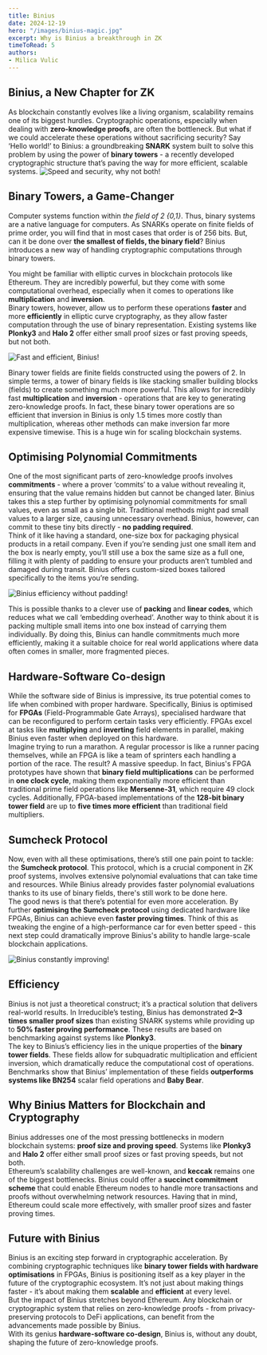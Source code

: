 ```yaml
---
title: Binius
date: 2024-12-19
hero: "/images/binius-magic.jpg"
excerpt: Why is Binius a breakthrough in ZK
timeToRead: 5
authors:
- Milica Vulic
---
```


## Binius, a New Chapter for ZK
As blockchain constantly evolves like a living organism, scalability remains one of its biggest hurdles. Cryptographic operations, especially when dealing with **zero-knowledge proofs**, are often the bottleneck. But what if we could accelerate these operations without sacrificing security? Say ‘Hello world!’ to Binius: a groundbreaking **SNARK** system built to solve this problem by using the power of **binary towers** - a recently developed cryptographic structure that’s paving the way for more efficient, scalable systems.
![Speed and security, why not both!](/images/binius-both-speed-security.png)
## Binary Towers, a Game-Changer
Computer systems function within *the field of 2 {0,1}*. Thus, binary systems are a native language for computers. As SNARKs operate on finite fields of prime order, you will find that in most cases that order is of 256 bits. But, can it be done over **the smallest of fields, the binary field**? Binius introduces a new way of handling cryptographic computations through binary towers. <br /> 

You might be familiar with elliptic curves in blockchain protocols like Ethereum. They are incredibly powerful, but they come with some computational overhead, especially when it comes to operations like **multiplication** and **inversion**. <br /> 
Binary towers, however, allow us to perform these operations **faster** and more **efficiently** in elliptic curve cryptography, as they allow faster computation through the use of binary representation. Existing systems like **Plonky3** and **Halo 2** offer either small proof sizes or fast proving speeds, but not both. <br /> 

![Fast and efficient, Binius!](/images/binius-fast-efficient.png)

Binary tower fields are finite fields constructed using the powers of 2. In simple terms, a tower of binary fields is like stacking smaller building blocks (fields) to create something much more powerful. This allows for incredibly fast **multiplication** and **inversion** - operations that are key to generating zero-knowledge proofs. In fact, these binary tower operations are so efficient that inversion in Binius is only 1.5 times more costly than multiplication, whereas other methods can make inversion far more expensive timewise. This is a huge win for scaling blockchain systems. 

## Optimising Polynomial Commitments
One of the most significant parts of zero-knowledge proofs involves **commitments** - where a prover ‘commits’ to a value without revealing it, ensuring that the value remains hidden but cannot be changed later. Binius takes this a step further by optimising polynomial commitments for small values, even as small as a single bit. Traditional methods might pad small values to a larger size, causing unnecessary overhead. Binius, however, can commit to these tiny bits directly - **no padding required**. <br /> 
Think of it like having a standard, one-size box for packaging physical products in a retail company. Even if you’re sending just one small item and the box is nearly empty, you’ll still use a box the same size as a full one, filling it with plenty of padding to ensure your products aren’t tumbled and damaged during transit. Binius offers custom-sized boxes tailored specifically to the items you’re sending. <br /> 

![Binius efficiency without padding!](/images/binius-efficiency-no-padding.png "Padding according to Binius")

This is possible thanks to a clever use of **packing** and **linear codes**, which reduces what we call ‘embedding overhead’. Another way to think about it is packing multiple small items into one box instead of carrying them individually. By doing this, Binius can handle commitments much more efficiently, making it a suitable choice for real world applications where data often comes in smaller, more fragmented pieces.

## Hardware-Software Co-design
While the software side of Binius is impressive, its true potential comes to life when combined with proper hardware. Specifically, Binius is optimised for **FPGAs** (Field-Programmable Gate Arrays), specialised hardware that can be reconfigured to perform certain tasks very efficiently. FPGAs excel at tasks like **multiplying** and **inverting** field elements in parallel, making Binius even faster when deployed on this hardware. <br /> 
Imagine trying to run a marathon. A regular processor is like a runner pacing themselves, while an FPGA is like a team of sprinters each handling a portion of the race. The result? A massive speedup. In fact, Binius's FPGA prototypes have shown that **binary field multiplications** can be performed in **one clock cycle**, making them exponentially more efficient than traditional prime field operations like **Mersenne-31**, which require 49 clock cycles. Additionally, FPGA-based implementations of the **128-bit binary tower field** are up to **five times more efficient** than traditional field multipliers.

## Sumcheck Protocol
Now, even with all these optimisations, there’s still one pain point to tackle: the **Sumcheck protocol**. This protocol, which is a crucial component in ZK proof systems, involves extensive polynomial evaluations that can take time and resources. While Binius already provides faster polynomial evaluations thanks to its use of binary fields, there's still work to be done here. <br /> 
The good news is that there’s potential for even more acceleration. By further **optimising the Sumcheck protocol** using dedicated hardware like FPGAs, Binius can achieve even **faster proving times**. Think of this as tweaking the engine of a high-performance car for even better speed - this next step could dramatically improve Binius's ability to handle large-scale blockchain applications.

![Binius constantly improving!](/images/binius-speed.png)

## Efficiency
Binius is not just a theoretical construct; it’s a practical solution that delivers real-world results. In Irreducible’s testing, Binius has demonstrated **2–3 times smaller proof sizes** than existing SNARK systems while providing up to **50% faster proving performance**. These results are based on benchmarking against systems like **Plonky3**. <br /> 
The key to Binius’s efficiency lies in the unique properties of the **binary tower fields**. These fields allow for subquadratic multiplication and efficient inversion, which dramatically reduce the computational cost of operations. Benchmarks show that Binius’ implementation of these fields **outperforms systems like BN254** scalar field operations and **Baby Bear**.

## Why Binius Matters for Blockchain and Cryptography
Binius addresses one of the most pressing bottlenecks in modern blockchain systems: **proof size and proving speed**. Systems like **Plonky3** and **Halo 2** offer either small proof sizes or fast proving speeds, but not both. <br /> 
Ethereum’s scalability challenges are well-known, and **keccak** remains one of the biggest bottlenecks. Binius could offer a **succinct commitment scheme** that could enable Ethereum nodes to handle more transactions and proofs without overwhelming network resources. Having that in mind, Ethereum could scale more effectively, with smaller proof sizes and faster proving times.

## Future with Binius
Binius is an exciting step forward in cryptographic acceleration. By combining cryptographic techniques like **binary tower fields with hardware optimisations** in FPGAs, Binius is positioning itself as a key player in the future of the cryptographic ecosystem. It’s not just about making things faster - it’s about making them **scalable** and **efficient** at every level. <br /> 
But the impact of Binius stretches beyond Ethereum. Any blockchain or cryptographic system that relies on zero-knowledge proofs - from privacy-preserving protocols to DeFi applications, can benefit from the advancements made possible by Binius. <br /> 
With its genius **hardware-software co-design**, Binius is, without any doubt, shaping the future of zero-knowledge proofs.
